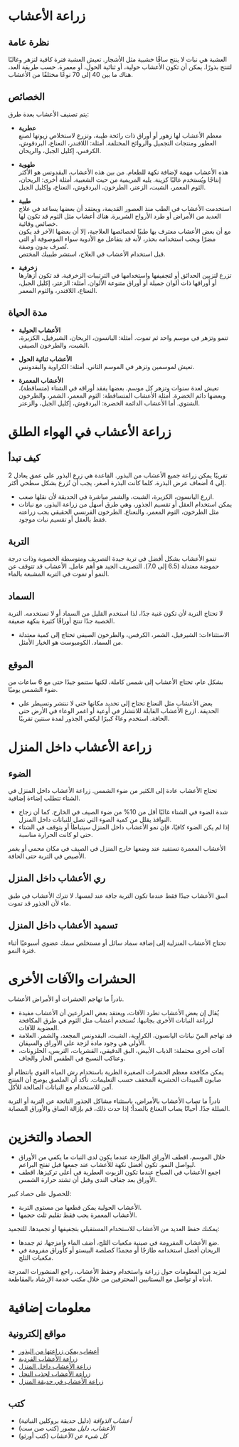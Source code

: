 # زراعة الأعشاب

## نظرة عامة

العشبة هي نبات لا ينتج ساقًا خشبية مثل الأشجار. تعيش العشبة فترة كافية لتزهر وغالبًا لتنتج بذورًا. يمكن أن تكون الأعشاب حولية، أو ثنائية الحول، أو معمرة. حسب طريقة العد، هناك ما بين 40 إلى 70 نوعًا مختلفًا من الأعشاب.

## الخصائص

يتم تصنيف الأعشاب بعدة طرق:

- **عطرية**  
  معظم الأعشاب لها زهور أو أوراق ذات رائحة طيبة، وتزرع لاستخلاص زيوتها لصنع العطور ومنتجات التجميل والروائح المختلفة. أمثلة: اللافندر، النعناع، البردقوش، الكرفس، إكليل الجبل، والريحان.

- **طهوية**  
  هذه الأعشاب مهمة لإضافة نكهة للطعام. من بين هذه الأعشاب، البقدونس هو الأكثر إنتاجًا ويُستخدم غالبًا كزينة. يليه المريمية من حيث الشعبية. أمثلة أخرى: الريحان، الثوم المعمر، الشبت، الزعتر، الطرخون، البردقوش، النعناع، وإكليل الجبل.

- **طبية**  
  استخدمت الأعشاب في الطب منذ العصور القديمة، ويعتقد أن بعضها يساعد في علاج العديد من الأمراض أو طرد الأرواح الشريرة. هناك أعشاب مثل الثوم قد تكون لها خصائص وقائية.  
  مع أن بعض الأعشاب معترف بها طبيًا لخصائصها العلاجية، إلا أن بعضها الآخر قد يكون مضرًا ويجب استخدامه بحذر، لأنه قد يتفاعل مع الأدوية سواء الموصوفة أو التي تُصرف بدون وصفة.  
  قبل استخدام الأعشاب في العلاج، استشر طبيبك المختص.

- **زخرفية**  
  تزرع لتزيين الحدائق أو لتجفيفها واستخدامها في الترتيبات الزخرفية. قد تكون أزهارها أو أوراقها ذات ألوان جميلة أو أوراق متنوعة الألوان. أمثلة: الزعتر، إكليل الجبل، النعناع، اللافندر، والثوم المعمر.

## مدة الحياة

- **الأعشاب الحولية**  
  تنمو وتزهر في موسم واحد ثم تموت. أمثلة: اليانسون، الريحان، الشيرفيل، الكزبرة، الشبت، والطرخون الصيفي.

- **الأعشاب ثنائية الحول**  
  تعيش لموسمين وتزهر في الموسم الثاني. أمثلة: الكراوية والبقدونس.

- **الأعشاب المعمرة**  
  تعيش لعدة سنوات وتزهر كل موسم. بعضها يفقد أوراقه في الشتاء (متساقطة)، وبعضها دائم الخضرة. أمثلة الأعشاب المتساقطة: الثوم المعمر، الشمر، والطرخون الشتوي. أما الأعشاب الدائمة الخضرة: البردقوش، إكليل الجبل، والزعتر.

# زراعة الأعشاب في الهواء الطلق

## كيف تبدأ

تقريبًا يمكن زراعة جميع الأعشاب من البذور. القاعدة هي زرع البذور على عمق يعادل 2 إلى 4 أضعاف عرض البذرة. كلما كانت البذرة أصغر، يجب أن تُزرع بشكل سطحي أكثر.

- ازرع اليانسون، الكزبرة، الشبت، والشمر مباشرة في الحديقة لأن نقلها صعب.
- يمكن استخدام العقل أو تقسيم الجذور، وهي طرق أسهل من زراعة البذور، مع نباتات مثل الطرخون، الثوم المعمر، والنعناع. الطرخون الفرنسي الحقيقي يجب زراعته فقط بالعقل أو تقسيم نبات موجود.

## التربة

تنمو الأعشاب بشكل أفضل في تربة جيدة التصريف ومتوسطة الخصوبة وذات درجة حموضة معتدلة (6.5 إلى 7.0). التصريف الجيد هو أهم عامل. الأعشاب قد تتوقف عن النمو أو تموت في التربة المشبعة بالماء.

## السماد

لا تحتاج التربة لأن تكون غنية جدًا، لذا استخدم القليل من السماد أو لا تستخدمه. التربة الخصبة جدًا تنتج أوراقًا كثيرة بنكهة ضعيفة.

- الاستثناءات: الشيرفيل، الشمر، الكرفس، والطرخون الصيفي تحتاج إلى كمية معتدلة من السماد. الكومبوست هو الخيار الأمثل.

## الموقع

بشكل عام، تحتاج الأعشاب إلى شمس كاملة، لكنها ستنمو جيدًا حتى مع 6 ساعات من ضوء الشمس يوميًا.

- بعض الأعشاب مثل النعناع تحتاج إلى تحديد مكانها حتى لا تنتشر وتسيطر على الحديقة. ازرع الأعشاب القابلة للانتشار في أوعية أو اغمر الوعاء في الأرض حتى الحافة. استخدم وعاءً كبيرًا ليكفي الجذور لمدة سنتين تقريبًا.

# زراعة الأعشاب داخل المنزل

## الضوء

تحتاج الأعشاب عادة إلى الكثير من ضوء الشمس. زراعة الأعشاب داخل المنزل في الشتاء تتطلب إضاءة إضافية.

- شدة الضوء في الشتاء غالبًا أقل من 10% من ضوء الصيف في الخارج. كما أن زجاج النوافذ يقلل من كمية الضوء التي تصل للنباتات داخل المنزل.
- إذا لم يكن الضوء كافيًا، فإن نمو الأعشاب داخل المنزل سيتباطأ أو يتوقف في الشتاء حتى لو كانت الحرارة مناسبة.

الأعشاب المعمرة تستفيد عند وضعها خارج المنزل في الصيف في مكان محمي أو بغمر الأصيص في التربة حتى الحافة.

## ري الأعشاب داخل المنزل

اسق الأعشاب جيدًا فقط عندما تكون التربة جافة عند لمسها. لا تترك الأعشاب في طبق ماء لأن الجذور قد تموت.

## تسميد الأعشاب داخل المنزل

تحتاج الأعشاب المنزلية إلى إضافة سماد سائل أو مستخلص سمك عضوي أسبوعيًا أثناء فترة النمو.

# الحشرات والآفات الأخرى

نادراً ما تهاجم الحشرات أو الأمراض الأعشاب.

- يُقال إن بعض الأعشاب تطرد الآفات، ويعتقد بعض المزارعين أن الأعشاب مفيدة لزراعة النباتات الأخرى بجانبها. تُستخدم أعشاب مثل الثوم في طرق المكافحة العضوية للآفات.
- قد تهاجم المنّ نباتات اليانسون، الكراوية، الشبت، البقدونس المجعد، والشمر. العلامة الأولى هي وجود مادة لزجة على الأوراق والسيقان.
- آفات أخرى محتملة: الذباب الأبيض، البق الدقيقي، القشريات، التربس، الحلزونات، وعناكب النسيج في الطقس الحار والجاف.

يمكن مكافحة معظم الحشرات الصغيرة الطرية باستخدام رش المياه القوي بانتظام أو صابون المبيدات الحشرية المخفف حسب التعليمات. تأكد أن الملصق يوضح أن المنتج آمن للاستخدام مع النباتات الصالحة للأكل.

نادراً ما تصاب الأعشاب بالأمراض، باستثناء مشاكل الجذور الناتجة عن التربة أو التربة المبللة جدًا. أحيانًا يصاب النعناع بالصدأ؛ إذا حدث ذلك، قم بإزالة الساق والأوراق المصابة.

# الحصاد والتخزين

- خلال الموسم، اقطف الأوراق الطازجة عندما يكون لدى النبات ما يكفي من الأوراق ليواصل النمو. تكون أفضل نكهة للأعشاب عند جمعها قبل تفتح البراعم.
- اجمع الأعشاب في الصباح عندما تكون الزيوت العطرية في أعلى تركيزها. اقطف الأوراق بعد جفاف الندى وقبل أن تشتد حرارة الشمس.

للحصول على حصاد كبير:

- الأعشاب الحولية يمكن قطعها من مستوى التربة.
- الأعشاب المعمرة يجب فقط تقليم ثلث حجمها.

يمكنك حفظ العديد من الأعشاب للاستخدام المستقبلي بتجفيفها أو تجميدها. للتجميد:

- ضع الأعشاب المفرومة في صينية مكعبات الثلج، أضف الماء وامزجها، ثم جمدها.
- الريحان أفضل استخدامه طازجًا أو مجمدًا كصلصة البيستو أو كأوراق مفرومة في مكعبات الثلج.

لمزيد من المعلومات حول زراعة واستخدام وحفظ الأعشاب، راجع المنشورات المدرجة أدناه أو تواصل مع البستانيين المحترفين من خلال مكتب خدمة الإرشاد بالمقاطعة.

# معلومات إضافية

## مواقع إلكترونية

- [أعشاب يمكن زراعتها من البذور](http://www.backyardgardener.com/herb/)
- [زراعة الأعشاب الفردية](http://www.pioneerthinking.com/growingherbs.html)
- [زراعة الأعشاب داخل المنزل](http://www.doityourself.com/vegetables/growingherbsindoors.html)
- [زراعة الأعشاب لجذب النحل](http://altnature.com/library/herb.htm)
- [زراعة الأعشاب في حديقة المنزل](http://www.wvu.edu/~agexten/hortcult/herbs/ne208hrb.htm)

## كتب

- *أعشاب الذواقة* (دليل حديقة بروكلين النباتية)
- *الأعشاب، دليل مصور* (كتب صن ست)
- *كل شيء عن الأعشاب* (كتب أورثو)
